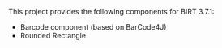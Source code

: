 This project provides the following components for BIRT 3.7.1:
  * Barcode component (based on BarCode4J)
  * Rounded Rectangle